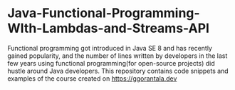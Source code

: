 # Java-Functional-Programming-WIth-Lambdas-and-Streams-API
Functional programming got introduced in Java SE 8 and has recently gained popularity, and the number of lines written by developers in the last few years using functional programming(for open-source projects) did hustle around Java developers. This repository contains code snippets and examples of the course created on https://ggorantala.dev
